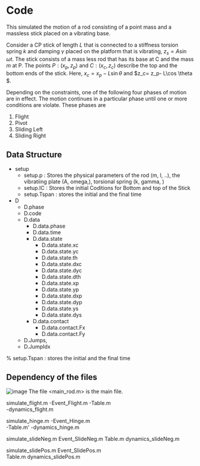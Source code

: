   
# Code #
This simulated the motion of a  rod consisting of a point mass
and a massless stick placed on a vibrating base. 

Consider a CP stick of length $L$ that is connected to a stiffness torsion spring $k$ and damping $\gamma$ placed on the platform that is vibrating, $z_s= A \sin \omega t$. 
The stick consists of a mass less rod that has its base at C and the mass $m$ at P. The points $P:(x_p,z_p)$ and $C: (x_c, z_c)$ describe the top and the bottom ends of the stick.  Here, $x_c= x_p- L\sin \theta$  and $z_c= z_p- L\cos \theta $. 

Depending on the constraints, one of the following four phases of motion are in effect. The motion continues in a particular phase until one or more conditions are violate. These phases  are

1. Flight
2. Pivot
3. Sliding Left
4. Sliding Right

## Data Structure 

* setup
    * setup.p  : Stores the  physical parameters  of the rod (m, l, ..),  the vibratiing plate (A, omega,), torsional spring (k, gamma, )
    * setup.IC : Stores the initial Coditions for Bottom and top  of the Stick 
    * setup.Tspan   : stores the  initial and the final time 
* D
  * D.phase
  * D.code
  * D.data
      * D.data.phase 
      * D.data.time
      * D.data.state
        * D.data.state.xc
        * D.data.state.yc
        * D.data.state.th
        * D.data.state.dxc
        * D.data.state.dyc
        * D.data.state.dth
        * D.data.state.xp
        * D.data.state.yp
        * D.data.state.dxp
        * D.data.state.dyp
        * D.data.state.ys
        * D.data.state.dys
      * D.data.contact
        * D.data.contact.Fx 
        * D.data.contact.Fy
  *  D.Jumps,
  *  D.JumpIdx



 
% setup.Tspan   : stores the  initial and the final time 
## Dependency of  the files 
![image](https://github.com/toshankarghosh/toothpicks/assets/34761306/458c2d3d-808b-4464-9c26-5b885eb433af)
The  file <main_rod.m> is the main file.  


simulate_flight.m
	-Event_Flight.m	
	-Table.m	
	-dynamics_flight.m
	


simulate_hinge.m
	-Event_Hinge.m	
	-Table.m'
	-dynamics_hinge.m
	
	
	
simulate_slideNeg.m
	Event_SlideNeg.m
	Table.m
	dynamics_slideNeg.m	
	
	
simulate_slidePos.m	
	Event_SlidePos.m	
	Table.m
	dynamics_slidePos.m	
	


